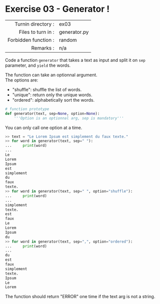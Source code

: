 # Exercise 03 - Generator !

|                         |                     |
| -----------------------:| ------------------- |
|   Turnin directory :    |  ex03               |
|   Files to turn in :    |  generator.py       |
|   Forbidden function :  |  random             |
|   Remarks :             |  n/a                |

Code a function `generator` that takes a text as input and split it on `sep` parameter, and `yield` the words.

The function can take an optionnal argument.  
The options are:
* "shuffle": shuffle the list of words.  
* "unique": return only the unique words.
* "ordered": alphabetically sort the words.  

```py
# function prototype
def generator(text, sep=None, option=None):
    '''Option is an optionnal arg, sep is mandatory'''
```

You can only call one option at a time.

```py
>> text = "Le Lorem Ipsum est simplement du faux texte."
>> for word in generator(text, sep=" "):
...     print(word)
...
Le
Lorem
Ipsum
est
simplement
du
faux
texte.
>> for word in generator(text, sep=" ", option="shuffle"):
...     print(word)
...
simplement
texte.
est
faux
Le
Lorem
Ipsum
du
>> for word in generator(text, sep=",", option="ordered"):
...     print(word)
...
du
est
faux
simplement
texte.
Ipsum
Le
Lorem

```

The function should return "ERROR" one time if the text arg is not a string.
